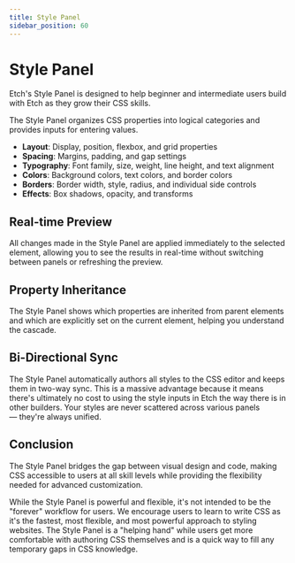 ```yaml
---
title: Style Panel
sidebar_position: 60
---
```


# Style Panel

Etch's Style Panel is designed to help beginner and intermediate users build with Etch as they grow their CSS skills.

The Style Panel organizes CSS properties into logical categories and provides inputs for entering values.

- **Layout**: Display, position, flexbox, and grid properties
- **Spacing**: Margins, padding, and gap settings
- **Typography**: Font family, size, weight, line height, and text alignment
- **Colors**: Background colors, text colors, and border colors
- **Borders**: Border width, style, radius, and individual side controls
- **Effects**: Box shadows, opacity, and transforms

## Real-time Preview
All changes made in the Style Panel are applied immediately to the selected element, allowing you to see the results in real-time without switching between panels or refreshing the preview.

## Property Inheritance
The Style Panel shows which properties are inherited from parent elements and which are explicitly set on the current element, helping you understand the cascade.

## Bi-Directional Sync
The Style Panel automatically authors all styles to the CSS editor and keeps them in two-way sync. This is a massive advantage because it means there's ultimately no cost to using the style inputs in Etch the way there is in other builders. Your styles are never scattered across various panels — they're always unified.

## Conclusion

The Style Panel bridges the gap between visual design and code, making CSS accessible to users at all skill levels while providing the flexibility needed for advanced customization.

While the Style Panel is powerful and flexible, it's not intended to be the "forever" workflow for users. We encourage users to learn to write CSS as it's the fastest, most flexible, and most powerful approach to styling websites. The Style Panel is a "helping hand" while users get more comfortable with authoring CSS themselves and is a quick way to fill any temporary gaps in CSS knowledge.